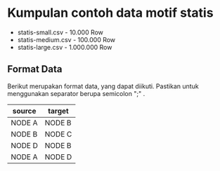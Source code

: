 # Kumpulan contoh data motif statis

* statis-small.csv - 10.000 Row
* statis-medium.csv - 100.000 Row
* statis-large.csv - 1.000.000 Row

## Format Data

Berikut merupakan format data, yang dapat diikuti. Pastikan untuk menggunakan separator berupa semicolon ";" .

source | target 
--- | --- 
NODE A | NODE B 
NODE B | NODE C 
NODE D | NODE B 
NODE A | NODE D 
